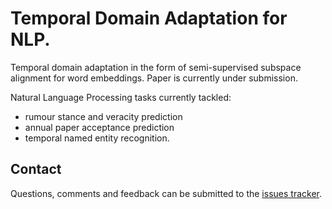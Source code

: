 # Temporal Domain Adaptation for NLP.

Temporal domain adaptation in the form of semi-supervised subspace alignment for word embeddings. Paper is currently under submission.

Natural Language Processing tasks currently tackled:
- rumour stance and veracity prediction
- annual paper acceptance prediction
- temporal named entity recognition.

## Contact
Questions, comments and feedback can be submitted to the [issues tracker](https://github.com/wmkouw/tda-nlp/issues).
